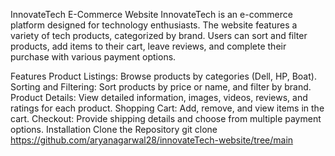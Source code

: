 InnovateTech E-Commerce Website
InnovateTech is an e-commerce platform designed for technology enthusiasts. The website features a variety of tech products, categorized by brand. Users can sort and filter products, add items to their cart, leave reviews, and complete their purchase with various payment options.

Features
Product Listings: Browse products by categories (Dell, HP, Boat).
Sorting and Filtering: Sort products by price or name, and filter by brand.
Product Details: View detailed information, images, videos, reviews, and ratings for each product.
Shopping Cart: Add, remove, and view items in the cart.
Checkout: Provide shipping details and choose from multiple payment options.
Installation
Clone the Repository
git clone https://github.com/aryanagarwal28/innovateTech-website/tree/main
